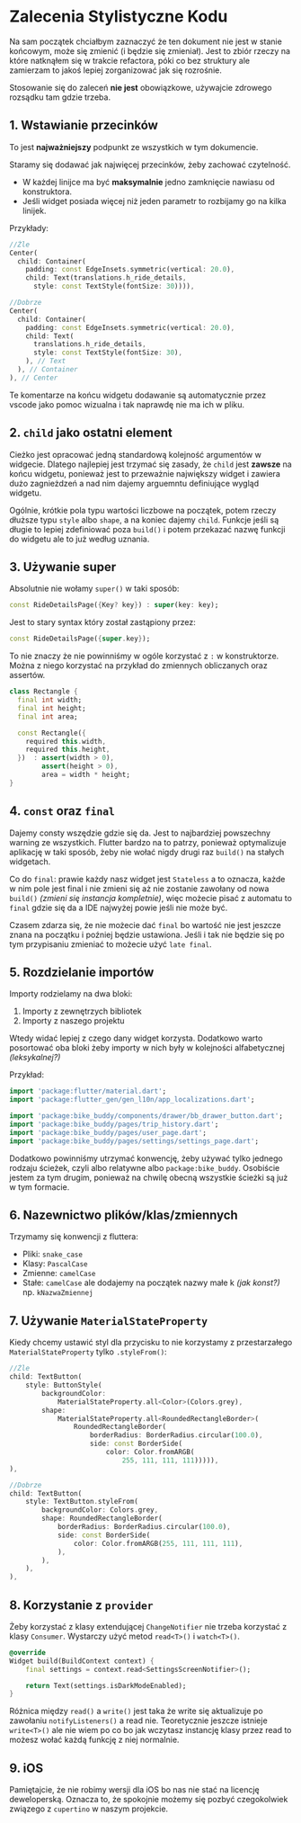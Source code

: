# Zalecenia Stylistyczne Kodu

Na sam początek chciałbym zaznaczyć że ten dokument nie jest w stanie końcowym, może się zmienić (i będzie się zmieniał).
Jest to zbiór rzeczy na które natknąłem się w trakcie refactora,
póki co bez struktury ale zamierzam to jakoś lepiej zorganizować jak się rozrośnie.

Stosowanie się do zaleceń **nie jest** obowiązkowe,
używajcie zdrowego rozsądku tam gdzie trzeba.

## 1. Wstawianie przecinków

To jest **najważniejszy** podpunkt ze wszystkich w tym dokumencie.

Staramy się dodawać jak najwięcej przecinków, żeby zachować czytelność.

- W każdej linijce ma być **maksymalnie** jedno zamknięcie nawiasu od konstruktora.
- Jeśli widget posiada więcej niż jeden parametr to rozbijamy go na kilka linijek.

Przykłady:

```dart
//Źle
Center(
  child: Container(
    padding: const EdgeInsets.symmetric(vertical: 20.0),
    child: Text(translations.h_ride_details,
      style: const TextStyle(fontSize: 30)))),

//Dobrze
Center(
  child: Container(
    padding: const EdgeInsets.symmetric(vertical: 20.0),
    child: Text(
      translations.h_ride_details,
      style: const TextStyle(fontSize: 30),
    ), // Text
  ), // Container
), // Center

```

Te komentarze na końcu widgetu dodawanie są automatycznie przez vscode jako pomoc wizualna i tak naprawdę nie ma ich w pliku.

## 2. `child` jako ostatni element

Cieżko jest opracować jedną standardową kolejność argumentów w widgecie. Dlatego najlepiej jest trzymać się zasady, że `child` jest **zawsze** na końcu widgetu, ponieważ jest to przeważnie największy widget i zawiera dużo zagnieżdzeń a nad nim dajemy arguemntu definiujące wygląd widgetu.

Ogólnie, krótkie pola typu wartości liczbowe na początek, potem rzeczy dłuższe typu `style` albo `shape`, a na koniec dajemy `child`. Funkcje jeśli są długie to lepiej zdefiniować poza `build()` i potem przekazać nazwę funkcji do widgetu ale to już według uznania.

## 3. Używanie super

Absolutnie nie wołamy `super()` w taki sposób:

```dart
const RideDetailsPage({Key? key}) : super(key: key);
```

Jest to stary syntax który został zastąpiony przez:

```dart
const RideDetailsPage({super.key});
```

To nie znaczy że nie powinniśmy w ogóle korzystać z `:` w konstruktorze. Można z niego korzystać na przykład do zmiennych obliczanych oraz assertów.

```dart
class Rectangle {
  final int width;
  final int height;
  final int area;

  const Rectangle({
    required this.width,
    required this.height,
  })  : assert(width > 0),
        assert(height > 0),
        area = width * height;
}
```

## 4. `const` oraz `final`

Dajemy consty wszędzie gdzie się da. Jest to najbardziej powszechny warning ze wszystkich. Flutter bardzo na to patrzy, ponieważ optymalizuje aplikację w taki sposób, żeby nie wołać nigdy drugi raz `build()` na stałych widgetach.

Co do `final`: prawie każdy nasz widget jest `Stateless` a to oznacza, każde w nim pole jest final i nie zmieni się aż nie zostanie zawołany od nowa `build()` *(zmieni się instancja kompletnie)*, więc możecie pisać z automatu to `final` gdzie się da a IDE najwyżej powie jeśli nie może być.

Czasem zdarza się, że nie możecie dać `final` bo wartość nie jest jeszcze znana na początku i poźniej będzie ustawiona. Jeśli i tak nie będzie się po tym przypisaniu zmieniać to możecie użyć `late final`.

## 5. Rozdzielanie importów

Importy rodzielamy na dwa bloki:

1. Importy z zewnętrzych bibliotek
2. Importy z naszego projektu

Wtedy widać lepiej z czego dany widget korzysta. Dodatkowo warto posortować oba bloki żeby importy w nich były w kolejności alfabetycznej *(leksykalnej?)*

Przykład:

```dart
import 'package:flutter/material.dart';
import 'package:flutter_gen/gen_l10n/app_localizations.dart';

import 'package:bike_buddy/components/drawer/bb_drawer_button.dart';
import 'package:bike_buddy/pages/trip_history.dart';
import 'package:bike_buddy/pages/user_page.dart';
import 'package:bike_buddy/pages/settings/settings_page.dart';
```

Dodatkowo powinniśmy utrzymać konwencję, żeby używać tylko jednego rodzaju ścieżek, czyli albo relatywne albo `package:bike_buddy`. Osobiście jestem za tym drugim, ponieważ na chwilę obecną wszystkie ścieżki są już w tym formacie.

## 6. Nazewnictwo plików/klas/zmiennych

Trzymamy się konwencji z fluttera:

- Pliki: `snake_case`
- Klasy: `PascalCase`
- Zmienne: `camelCase`
- Stałe: `camelCase` ale dodajemy na początek nazwy małe k *(jak konst?)* np. `kNazwaZmiennej`

## 7. Używanie `MaterialStateProperty`

Kiedy chcemy ustawić styl dla przycisku to nie korzystamy z przestarzałego `MaterialStateProperty` tylko `.styleFrom()`:

```dart
//Źle
child: TextButton(
    style: ButtonStyle(
        backgroundColor:
            MaterialStateProperty.all<Color>(Colors.grey),
        shape:
            MaterialStateProperty.all<RoundedRectangleBorder>(
                RoundedRectangleBorder(
                    borderRadius: BorderRadius.circular(100.0),
                    side: const BorderSide(
                        color: Color.fromARGB(
                            255, 111, 111, 111))))),
),

//Dobrze
child: TextButton(
    style: TextButton.styleFrom(
        backgroundColor: Colors.grey,
        shape: RoundedRectangleBorder(
            borderRadius: BorderRadius.circular(100.0),
            side: const BorderSide(
                color: Color.fromARGB(255, 111, 111, 111),
            ),
        ),
    ),
),
```

## 8. Korzystanie z `provider`

Żeby korzystać z klasy extendującej `ChangeNotifier` nie trzeba korzystać z klasy `Consumer`. Wystarczy użyć metod `read<T>()` i `watch<T>()`.

```dart
@override
Widget build(BuildContext context) {
    final settings = context.read<SettingsScreenNotifier>();

    return Text(settings.isDarkModeEnabled);
}
```

Różnica między `read()` a `write()` jest taka że write się aktualizuje po zawołaniu `notifyListeners()` a read nie. Teoretycznie jeszcze istnieje `write<T>()` ale nie wiem po co bo jak wczytasz instancję klasy przez read to możesz wołać każdą funkcję z niej normalnie.

## 9. iOS

Pamiętajcie, że nie robimy wersji dla iOS bo nas nie stać na licencję deweloperską. Oznacza to, że spokojnie możemy się pozbyć czegokolwiek związego z `cupertino` w naszym projekcie.
